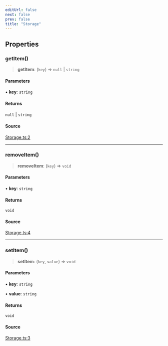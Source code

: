 ```yaml
---
editUrl: false
next: false
prev: false
title: "Storage"
---
```


## Properties

### getItem()

> **getItem**: (`key`) => `null` \| `string`

#### Parameters

• **key**: `string`

#### Returns

`null` \| `string`

#### Source

[Storage.ts:2](https://github.com/evmts/tevm-monorepo/blob/main/packages/sync-storage-persister/src/Storage.ts#L2)

***

### removeItem()

> **removeItem**: (`key`) => `void`

#### Parameters

• **key**: `string`

#### Returns

`void`

#### Source

[Storage.ts:4](https://github.com/evmts/tevm-monorepo/blob/main/packages/sync-storage-persister/src/Storage.ts#L4)

***

### setItem()

> **setItem**: (`key`, `value`) => `void`

#### Parameters

• **key**: `string`

• **value**: `string`

#### Returns

`void`

#### Source

[Storage.ts:3](https://github.com/evmts/tevm-monorepo/blob/main/packages/sync-storage-persister/src/Storage.ts#L3)
